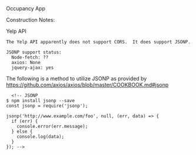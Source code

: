 Occupancy App

Construction Notes:

  Yelp API

    The Yelp API apparently does not support CORS.  It does support JSONP.
  
    JSONP support status:
      Node-fetch: ??
      axios: None
      jquery-ajax: yes
  
  The following is a method to utilize JSONP as provided by
   https://github.com/axios/axios/blob/master/COOKBOOK.md#jsonp

      <!-- JSONP
    $ npm install jsonp --save
    const jsonp = require('jsonp');

    jsonp('http://www.example.com/foo', null, (err, data) => {
      if (err) {
        console.error(err.message);
      } else {
        console.log(data);
      }
    }); -->